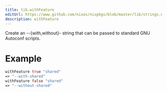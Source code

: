 ```yaml
---
title: lib.withFeature
editUrl: https://www.github.com/nixos/nixpkgs/blob/master/lib/strings.nix#L1176C17
description: withFeature
---
```


Create an --{with,without}-<feat> string that can be passed to
standard GNU Autoconf scripts.

# Example

```nix
withFeature true "shared"
=> "--with-shared"
withFeature false "shared"
=> "--without-shared"
```
